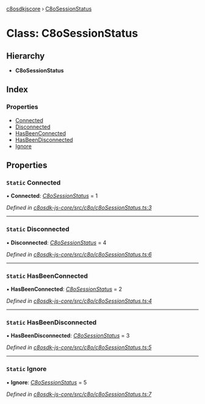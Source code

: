 [c8osdkjscore](../README.md) › [C8oSessionStatus](c8osessionstatus.md)

# Class: C8oSessionStatus

## Hierarchy

* **C8oSessionStatus**

## Index

### Properties

* [Connected](c8osessionstatus.md#static-connected)
* [Disconnected](c8osessionstatus.md#static-disconnected)
* [HasBeenConnected](c8osessionstatus.md#static-hasbeenconnected)
* [HasBeenDisconnected](c8osessionstatus.md#static-hasbeendisconnected)
* [Ignore](c8osessionstatus.md#static-ignore)

## Properties

### `Static` Connected

▪ **Connected**: *[C8oSessionStatus](c8osessionstatus.md)* = 1

*Defined in [c8osdk-js-core/src/c8o/c8oSessionStatus.ts:3](https://github.com/convertigo/c8osdk-angular/blob/5eefa5e/src/c8o/c8oSessionStatus.ts#L3)*

___

### `Static` Disconnected

▪ **Disconnected**: *[C8oSessionStatus](c8osessionstatus.md)* = 4

*Defined in [c8osdk-js-core/src/c8o/c8oSessionStatus.ts:6](https://github.com/convertigo/c8osdk-angular/blob/5eefa5e/src/c8o/c8oSessionStatus.ts#L6)*

___

### `Static` HasBeenConnected

▪ **HasBeenConnected**: *[C8oSessionStatus](c8osessionstatus.md)* = 2

*Defined in [c8osdk-js-core/src/c8o/c8oSessionStatus.ts:4](https://github.com/convertigo/c8osdk-angular/blob/5eefa5e/src/c8o/c8oSessionStatus.ts#L4)*

___

### `Static` HasBeenDisconnected

▪ **HasBeenDisconnected**: *[C8oSessionStatus](c8osessionstatus.md)* = 3

*Defined in [c8osdk-js-core/src/c8o/c8oSessionStatus.ts:5](https://github.com/convertigo/c8osdk-angular/blob/5eefa5e/src/c8o/c8oSessionStatus.ts#L5)*

___

### `Static` Ignore

▪ **Ignore**: *[C8oSessionStatus](c8osessionstatus.md)* = 5

*Defined in [c8osdk-js-core/src/c8o/c8oSessionStatus.ts:7](https://github.com/convertigo/c8osdk-angular/blob/5eefa5e/src/c8o/c8oSessionStatus.ts#L7)*
